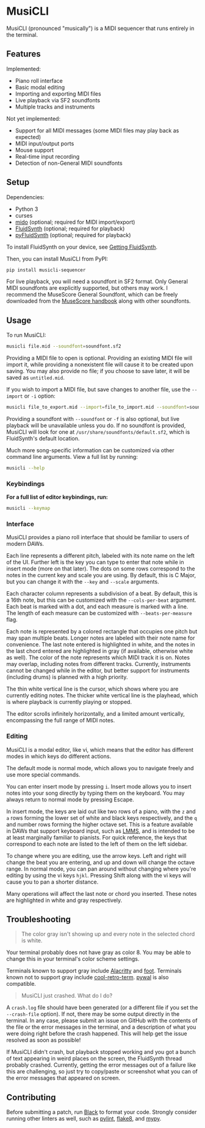 # MusiCLI

MusiCLI (pronounced "musically") is a MIDI sequencer that runs entirely in the terminal.

## Features

Implemented:

- Piano roll interface
- Basic modal editing
- Importing and exporting MIDI files
- Live playback via SF2 soundfonts
- Multiple tracks and instruments

Not yet implemented:

- Support for all MIDI messages (some MIDI files may play back as expected)
- MIDI input/output ports
- Mouse support
- Real-time input recording
- Detection of non-General MIDI soundfonts

## Setup

Dependencies:

- Python 3
- curses
- [mido](https://github.com/mido/mido) (optional; required for MIDI import/export)
- [FluidSynth](https://fluidsynth.org) (optional; required for playback)
- [pyFluidSynth](https://github.com/nwhitehead/pyfluidsynth) (optional; required for playback)

To install FluidSynth on your device, see [Getting FluidSynth](https://www.fluidsynth.org/download/).

Then, you can install MusiCLI from PyPI:

```sh
pip install musicli-sequencer
```

For live playback, you will need a soundfont in SF2 format.
Only General MIDI soundfonts are explicitly supported, but others may work.
I recommend the MuseScore General Soundfont, which can be freely downloaded from the [MuseScore handbook](https://musescore.org/en/handbook/3/soundfonts-and-sfz-files) along with other soundfonts.

## Usage

To run MusiCLI:

```sh
musicli file.mid --soundfont=soundfont.sf2
```

Providing a MIDI file to open is optional.
Providing an existing MIDI file will import it, while providing a nonexistent file will cause it to be created upon saving.
You may also provide no file; if you choose to save later, it will be saved as `untitled.mid`.

If you wish to import a MIDI file, but save changes to another file, use the `--import` or `-i` option:

```sh
musicli file_to_export.mid --import=file_to_import.mid --soundfont=soundfont.sf2
```

Providing a soundfont with `--soundfont` or `-f` is also optional, but live playback will be unavailable unless you do.
If no soundfont is provided, MusiCLI will look for one at `/usr/share/soundfonts/default.sf2`, which is FluidSynth's default location.

Much more song-specific information can be customized via other command line arguments.
View a full list by running:

```sh
musicli --help
```

### Keybindings

**For a full list of editor keybindings, run:**

```sh
musicli --keymap
```

### Interface

MusiCLI provides a piano roll interface that should be familiar to users of modern DAWs.

Each line represents a different pitch, labeled with its note name on the left of the UI.
Further left is the key you can type to enter that note while in insert mode (more on that later).
The dots on some rows correspond to the notes in the current key and scale you are using.
By default, this is C Major, but you can change it with the `--key` and `--scale` arguments.

Each character column represents a subdivision of a beat.
By default, this is a 16th note, but this can be customized with the `--cols-per-beat` argument.
Each beat is marked with a dot, and each measure is marked with a line.
The length of each measure can be customized with `--beats-per-measure` flag.

Each note is represented by a colored rectangle that occupies one pitch but may span multiple beats.
Longer notes are labeled with their note name for convenience.
The last note entered is highlighted in white, and the notes in the last chord entered are highlighted in gray (if available, otherwise white as well).
The color of the note represents which MIDI track it is on.
Notes may overlap, including notes from different tracks.
Currently, instruments cannot be changed while in the editor, but better support for instruments (including drums) is planned with a high priority.

The thin white vertical line is the cursor, which shows where you are currently editing notes.
The thicker white vertical line is the playhead, which is where playback is currently playing or stopped.

The editor scrolls infinitely horizontally, and a limited amount vertically, encompassing the full range of MIDI notes.

### Editing

MusiCLI is a modal editor, like vi, which means that the editor has different modes in which keys do different actions.

The default mode is normal mode, which allows you to navigate freely and use more special commands.

You can enter insert mode by pressing `i`.
Insert mode allows you to insert notes into your song directly by typing them on the keyboard.
You may always return to normal mode by pressing Escape.

In insert mode, the keys are laid out like two rows of a piano, with the `z` and `a` rows forming the lower set of white and black keys respectively, and the `q` and number rows forming the higher octave set.
This is a feature available in DAWs that support keyboard input, such as [LMMS](https://lmms.io), and is intended to be at least marginally familiar to pianists.
For quick reference, the keys that correspond to each note are listed to the left of them on the left sidebar.

To change where you are editing, use the arrow keys.
Left and right will change the beat you are entering, and up and down will change the octave range.
In normal mode, you can pan around without changing where you're editing by using the vi keys `hjkl`.
Pressing Shift along with the vi keys will cause you to pan a shorter distance.

Many operations will affect the last note or chord you inserted.
These notes are highlighted in white and gray respectively.

## Troubleshooting

> The color gray isn't showing up and every note in the selected chord is white.

Your terminal probably does not have gray as color 8.
You may be able to change this in your terminal's color scheme settings.

Terminals known to support gray include [Alacritty](https://alacritty.org) and [foot](https://codeberg.org/dnkl/foot).
Terminals known not to support gray include [cool-retro-term](https://github.com/Swordfish90/cool-retro-term).
[pywal](https://github.com/dylanaraps/pywal) is also compatible.

> MusiCLI just crashed.
> What do I do?

A `crash.log` file should have been generated (or a different file if you set the `--crash-file` option).
If not, there may be some output directly in the terminal.
In any case, please submit an issue on GitHub with the contents of the file or the error messages in the terminal, and a description of what you were doing right before the crash happened.
This will help get the issue resolved as soon as possible!

If MusiCLI didn't crash, but playback stopped working and you got a bunch of text appearing in weird places on the screen, the FluidSynth thread probably crashed.
Currently, getting the error messages out of a failure like this are challenging, so just try to copy/paste or screenshot what you can of the error messages that appeared on screen.

## Contributing

Before submitting a patch, run [Black](https://black.readthedocs.io) to format your code.
Strongly consider running other linters as well, such as [pylint](https://pylint.org), [flake8](https://flake8.pycqa.org), and [mypy](https://www.mypy-lang.org).
